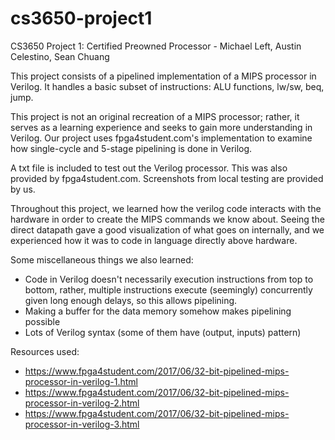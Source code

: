 # cs3650-project1
CS3650 Project 1: Certified Preowned Processor - Michael Left, Austin Celestino, Sean Chuang

This project consists of a pipelined implementation of a MIPS processor
in Verilog. It handles a basic subset of instructions: ALU functions, lw/sw,
beq, jump.

This project is not an original recreation of a MIPS processor; rather, it serves
as a learning experience and seeks to gain more understanding in Verilog.
Our project uses fpga4student.com's implementation to examine how
single-cycle and 5-stage pipelining is done in Verilog.

A txt file is included to test out the Verilog processor. This was also provided by
fpga4student.com. Screenshots from local testing are provided by us. 

Throughout this project, we learned how the verilog code interacts with 
the hardware in order to create the MIPS commands we know about. Seeing the direct 
datapath gave a good visualization of what goes on internally, and we  
experienced how it was to code in language directly above hardware.

Some miscellaneous things we also learned:
* Code in Verilog doesn't necessarily execution instructions from top to bottom,
rather, multiple instructions execute (seemingly) concurrently given long enough
delays, so this allows pipelining.
* Making a buffer for the data memory somehow makes pipelining possible
* Lots of Verilog syntax (some of them have (output, inputs) pattern)

Resources used: 
* https://www.fpga4student.com/2017/06/32-bit-pipelined-mips-processor-in-verilog-1.html
* https://www.fpga4student.com/2017/06/32-bit-pipelined-mips-processor-in-verilog-2.html
* https://www.fpga4student.com/2017/06/32-bit-pipelined-mips-processor-in-verilog-3.html 